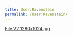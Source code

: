 ```yaml
---
title: User:Ravenstein
permalink: /User:Ravenstein/
---
```


[<File:V2> 1280x1024.jpg](/File:V2_1280x1024.jpg "wikilink")